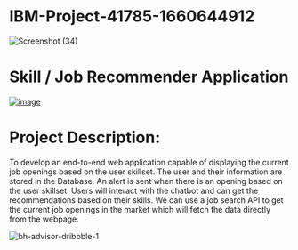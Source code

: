 # IBM-Project-41785-1660644912


![Screenshot (34)](https://user-images.githubusercontent.com/112375327/202412487-3663da11-bd56-413c-8858-457185a7a626.png)

# Skill / Job Recommender Application
[![image](https://user-images.githubusercontent.com/112375327/202413224-d8baf9f6-437c-4668-817e-e8e8136007bc.png)](https://r7q6w9z6.rocketcdn.me/career/wp-content/uploads/2021/01/bh-advisor-dribbble-1.gif)


# Project Description:
To develop an end-to-end web application capable of displaying the current job openings based on the user skillset.  The user and their information are stored in the Database.  An alert is sent when there is an opening based on the user skillset. Users will interact with the chatbot and can get the recommendations based on their skills. We can use a job search API to get the current job openings in the market which will fetch the data directly from the webpage.





![bh-advisor-dribbble-1](https://user-images.githubusercontent.com/112375327/202513354-5a0b69c0-c5de-4f36-92b3-4911f0110c90.gif)




